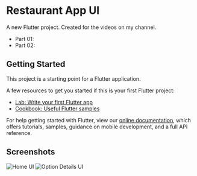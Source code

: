 # Restaurant App UI

A new Flutter project. Created for the videos on my channel.
- Part 01:
- Part 02:

## Getting Started

This project is a starting point for a Flutter application.

A few resources to get you started if this is your first Flutter project:

- [Lab: Write your first Flutter app](https://flutter.dev/docs/get-started/codelab)
- [Cookbook: Useful Flutter samples](https://flutter.dev/docs/cookbook)

For help getting started with Flutter, view our 
[online documentation](https://flutter.dev/docs), which offers tutorials, 
samples, guidance on mobile development, and a full API reference.

## Screenshots
![Home UI](https://i.ibb.co/QvScXVH/Screenshot-1561158043.png)
![Option Details UI](https://i.ibb.co/vsxRQ2H/Screenshot-1561158071.png)
